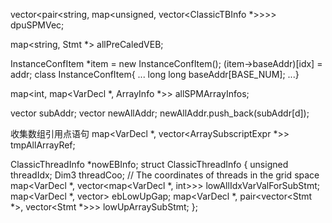 vector<pair<string, map<unsigned, vector<ClassicTBInfo *>>>> dpuSPMVec;

map<string, Stmt *> allPreCaledVEB;

InstanceConfItem *item = new InstanceConfItem();
(item->baseAddr)[idx] = addr; 
class InstanceConfItem{
    ...
    long long baseAddr[BASE_NUM];
    ...}

map<int, map<VarDecl *, ArrayInfo *>> allSPMArrayInfos;

vector<unsigned> subAddr;
vector<unsigned> newAllAddr;
newAllAddr.push_back(subAddr[d]);

收集数组引用点语句
map<VarDecl *, vector<ArraySubscriptExpr *>> tmpAllArrayRef;


ClassicThreadInfo *nowEBInfo;
struct ClassicThreadInfo {
  unsigned threadIdx;
  Dim3 threadCoo; // The coordinates of threads in the grid space
  map<VarDecl *, vector<map<VarDecl *, int>>> lowAllIdxVarValForSubStmt;
  map<VarDecl *, vector<int>> ebLowUpGap;
  map<VarDecl *, pair<vector<Stmt *>, vector<Stmt *>>> lowUpArraySubStmt;
};